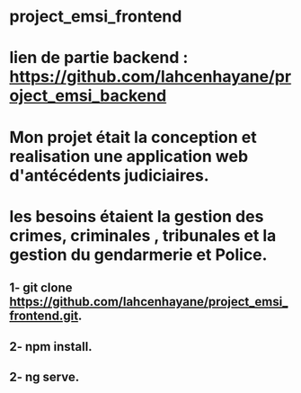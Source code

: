 # project_emsi_frontend
# lien de partie backend : https://github.com/lahcenhayane/project_emsi_backend
# Mon projet était la conception et realisation une application web d'antécédents judiciaires.

# les besoins étaient la gestion des crimes, criminales , tribunales et la gestion du gendarmerie et Police.

## 1- git clone https://github.com/lahcenhayane/project_emsi_frontend.git.
## 2- npm install.
## 2- ng serve.

